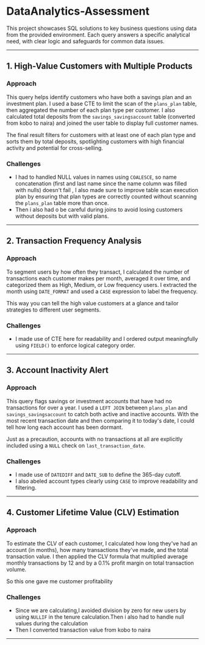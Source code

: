# DataAnalytics-Assessment

This project showcases SQL solutions to key business questions using data from the provided environment. Each query answers a specific analytical need, with clear logic and safeguards for common data issues.

---

## 1. High-Value Customers with Multiple Products

### Approach

This query helps identify customers who have both a savings plan and an investment plan. I used a base CTE to limit the scan of the `plans_plan` table, then aggregated the number of each plan type per customer. I also calculated total deposits from the `savings_savingsaccount` table (converted from kobo to naira) and joined the user table to display full customer names.

The final result filters for customers with at least one of each plan type and sorts them by total deposits, spotlighting customers with high financial activity and potential for cross-selling.

### Challenges

- I had to handled NULL values in names using `COALESCE`, so name concatenation (first and last name since the name column was filled with nulls) doesn't fail , I also made sure to improve table scan execution plan by ensuring that plan types are correctly counted without scanning the `plans_plan` table more than once.
- Then i also had o be careful during joins to avoid losing customers without deposits but with valid plans.

---

## 2. Transaction Frequency Analysis

### Approach

To segment users by how often they transact, I calculated the number of transactions each customer makes per month, averaged it over time, and categorized them as High, Medium, or Low frequency users. I extracted the month using `DATE_FORMAT` and used a `CASE` expression to label the frequency.

This way you can tell the high value customers at a glance and tailor strategies to different user segments.

### Challenges

- I made use of CTE here for readability and I ordered output meaningfully using `FIELD()` to enforce logical category order.

---

## 3. Account Inactivity Alert

### Approach

This query flags savings or investment accounts that have had no transactions for over a year. I used a `LEFT JOIN` between `plans_plan` and `savings_savingsaccount` to catch both active and inactive accounts. With the most recent transaction date and then comparing it to today's date, I could tell how long each account has been dormant.

Just as a precaution, accounts with no transactions at all are explicitly included using a `NULL` check on `last_transaction_date`.

### Challenges

- I made use of `DATEDIFF` and `DATE_SUB` to define the 365-day cutoff.
- I also abeled account types clearly using `CASE` to improve readability and filtering.

---

## 4. Customer Lifetime Value (CLV) Estimation

### Approach

To estimate the CLV of each customer, I calculated how long they've had an account (in months), how many transactions they've made, and the total transaction value. I then applied the CLV formula that multiplied average monthly transactions by 12 and by a 0.1% profit margin on total transaction volume.

So this one gave me customer profitability

### Challenges

- Since we are calculating,I avoided division by zero for new users by using `NULLIF` in the tenure calculation.Then i also had to handle null values during the calculation
- Then I converted transaction value from kobo to naira 

---
